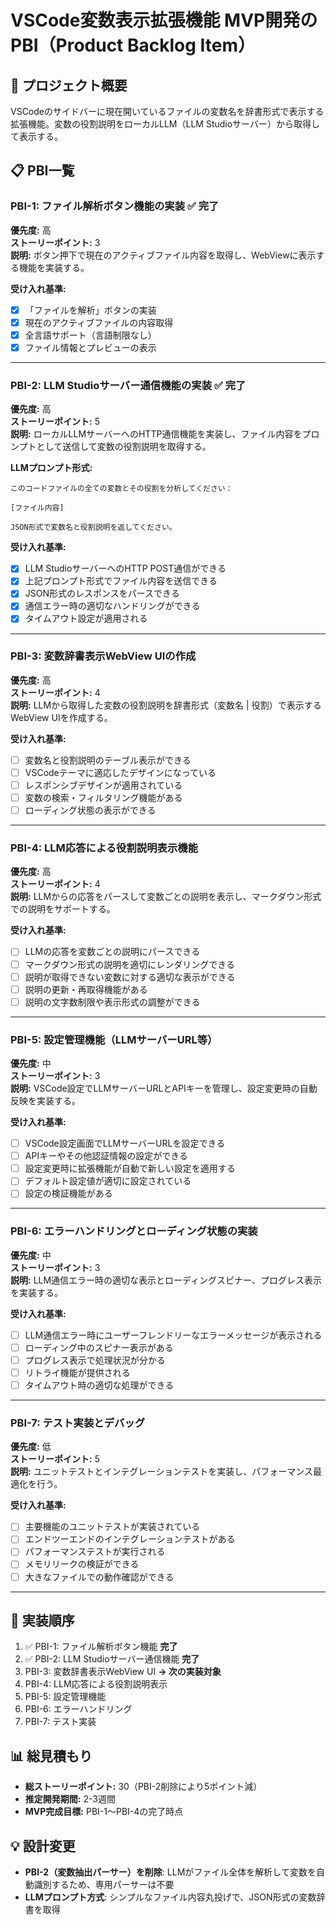# VSCode変数表示拡張機能 MVP開発のPBI（Product Backlog Item）

## 🎯 プロジェクト概要
VSCodeのサイドバーに現在開いているファイルの変数名を辞書形式で表示する拡張機能。変数の役割説明をローカルLLM（LLM Studioサーバー）から取得して表示する。

## 📋 PBI一覧

### **PBI-1: ファイル解析ボタン機能の実装** ✅ **完了**
**優先度:** 高  
**ストーリーポイント:** 3  
**説明:** ボタン押下で現在のアクティブファイル内容を取得し、WebViewに表示する機能を実装する。

**受け入れ基準:**
- [x] 「ファイルを解析」ボタンの実装
- [x] 現在のアクティブファイルの内容取得
- [x] 全言語サポート（言語制限なし）
- [x] ファイル情報とプレビューの表示

---

### **PBI-2: LLM Studioサーバー通信機能の実装** ✅ **完了**
**優先度:** 高  
**ストーリーポイント:** 5  
**説明:** ローカルLLMサーバーへのHTTP通信機能を実装し、ファイル内容をプロンプトとして送信して変数の役割説明を取得する。

**LLMプロンプト形式:**
```
このコードファイルの全ての変数とその役割を分析してください：

[ファイル内容]

JSON形式で変数名と役割説明を返してください。
```

**受け入れ基準:**
- [x] LLM StudioサーバーへのHTTP POST通信ができる
- [x] 上記プロンプト形式でファイル内容を送信できる
- [x] JSON形式のレスポンスをパースできる
- [x] 通信エラー時の適切なハンドリングができる
- [x] タイムアウト設定が適用される

---

### **PBI-3: 変数辞書表示WebView UIの作成**
**優先度:** 高  
**ストーリーポイント:** 4  
**説明:** LLMから取得した変数の役割説明を辞書形式（変数名 | 役割）で表示するWebView UIを作成する。

**受け入れ基準:**
- [ ] 変数名と役割説明のテーブル表示ができる
- [ ] VSCodeテーマに適応したデザインになっている
- [ ] レスポンシブデザインが適用されている
- [ ] 変数の検索・フィルタリング機能がある
- [ ] ローディング状態の表示ができる

---

### **PBI-4: LLM応答による役割説明表示機能**
**優先度:** 高  
**ストーリーポイント:** 4  
**説明:** LLMからの応答をパースして変数ごとの説明を表示し、マークダウン形式での説明をサポートする。

**受け入れ基準:**
- [ ] LLMの応答を変数ごとの説明にパースできる
- [ ] マークダウン形式の説明を適切にレンダリングできる
- [ ] 説明が取得できない変数に対する適切な表示ができる
- [ ] 説明の更新・再取得機能がある
- [ ] 説明の文字数制限や表示形式の調整ができる

---

### **PBI-5: 設定管理機能（LLMサーバーURL等）**
**優先度:** 中  
**ストーリーポイント:** 3  
**説明:** VSCode設定でLLMサーバーURLとAPIキーを管理し、設定変更時の自動反映を実装する。

**受け入れ基準:**
- [ ] VSCode設定画面でLLMサーバーURLを設定できる
- [ ] APIキーやその他認証情報の設定ができる
- [ ] 設定変更時に拡張機能が自動で新しい設定を適用する
- [ ] デフォルト設定値が適切に設定されている
- [ ] 設定の検証機能がある

---

### **PBI-6: エラーハンドリングとローディング状態の実装**
**優先度:** 中  
**ストーリーポイント:** 3  
**説明:** LLM通信エラー時の適切な表示とローディングスピナー、プログレス表示を実装する。

**受け入れ基準:**
- [ ] LLM通信エラー時にユーザーフレンドリーなエラーメッセージが表示される
- [ ] ローディング中のスピナー表示がある
- [ ] プログレス表示で処理状況が分かる
- [ ] リトライ機能が提供される
- [ ] タイムアウト時の適切な処理ができる

---

### **PBI-7: テスト実装とデバッグ**
**優先度:** 低  
**ストーリーポイント:** 5  
**説明:** ユニットテストとインテグレーションテストを実装し、パフォーマンス最適化を行う。

**受け入れ基準:**
- [ ] 主要機能のユニットテストが実装されている
- [ ] エンドツーエンドのインテグレーションテストがある
- [ ] パフォーマンステストが実行される
- [ ] メモリリークの検証ができる
- [ ] 大きなファイルでの動作確認ができる

---

## 🚀 実装順序
1. ✅ PBI-1: ファイル解析ボタン機能 **完了**
2. ✅ PBI-2: LLM Studioサーバー通信機能 **完了**
3. PBI-3: 変数辞書表示WebView UI **→ 次の実装対象**
4. PBI-4: LLM応答による役割説明表示
5. PBI-5: 設定管理機能
6. PBI-6: エラーハンドリング
7. PBI-7: テスト実装

## 📊 総見積もり
- **総ストーリーポイント:** 30（PBI-2削除により5ポイント減）
- **推定開発期間:** 2-3週間
- **MVP完成目標:** PBI-1〜PBI-4の完了時点

## 💡 設計変更
- **PBI-2（変数抽出パーサー）を削除**: LLMがファイル全体を解析して変数を自動識別するため、専用パーサーは不要
- **LLMプロンプト方式**: シンプルなファイル内容丸投げで、JSON形式の変数辞書を取得
